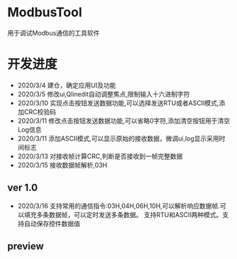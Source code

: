 # ModbusTool
用于调试Modbus通信的工具软件
# 开发进度
* 2020/3/4 建仓，确定应用UI及功能
* 2020/3/5 修改ui,Qlinedit自动调整焦点,限制输入十六进制字符
* 2020/3/10 实现点击按钮发送数据功能,可以选择发送RTU或者ASCII模式,添加CRC校验码
* 2020/3/11 修改点击按钮发送数据功能,可以省略0字符,添加清空按钮用于清空Log信息
* 2020/3/11 添加ASCII模式,可以显示原始的接收数据，微调ui,log显示采用时间标志
* 2020/3/13 对接收帧计算CRC,判断是否接收到一帧完整数据
* 2020/3/15 接收数据帧解析,03H
## ver 1.0
* 2020/3/16  支持常用的通信指令:03H,04H,06H,10H,可以解析响应数据帧.可以填充多条数据帧，可以定时发送多条数据。
支持RTU和ASCII两种模式。支持自动保存控件数据值
## preview

